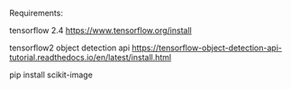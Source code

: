 Requirements:

tensorflow 2.4
https://www.tensorflow.org/install

tensorflow2 object detection api
https://tensorflow-object-detection-api-tutorial.readthedocs.io/en/latest/install.html

pip install scikit-image